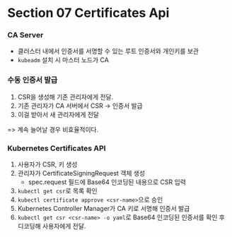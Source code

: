 # Section 07 Certificates Api

### CA Server
- 클러스터 내에서 인증서를 서명할 수 있는 루트 인증서와 개인키를 보관
- `kubeadm` 설치 시 마스터 노드가 CA

### 수동 인증서 발급
1. CSR을 생성해 기존 관리자에게 전달.
2. 기존 관리자가 CA 서버에서 CSR -> 인증서 발급
3. 이걸 받아서 새 관리자에게 전달

=> 계속 늘어날 경우 비효율적이다.

### Kubernetes Certificates API
1. 사용자가 CSR, 키 생성
2. 관리자가 CertificateSigningRequest 객체 생성
   - spec.request 필드에 Base64 인코딩된 내용으로 CSR 입력
3. `kubectl get csr`로 목록 확인
4. `kubectl certificate approve <csr-name>`으로 승인
5. Kubernetes Controller Manager가 CA 키로 서명해 인증서 발급
6. `kubectl get csr <csr-name> -o yaml`로 Base64 인코딩된 인증서를 확인 후 디코딩해 사용자에게 전달.

